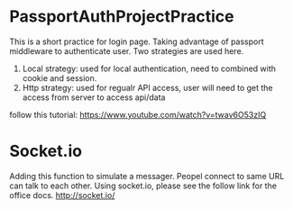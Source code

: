 # PassportAuthProjectPractice

This is a short practice for login page. Taking advantage of passport middleware to authenticate user. 
Two strategies are used here.

   1. Local strategy: used for local authentication, need to combined with cookie and session. 
   2. Http strategy: used for regualr API access, user will need to get the access from server to access api/data

  follow this tutorial: https://www.youtube.com/watch?v=twav6O53zIQ


# Socket.io

Adding this function to simulate a messager. Peopel connect to same URL can talk to each other. Using socket.io, please see the follow link for the office docs. 
   http://socket.io/
